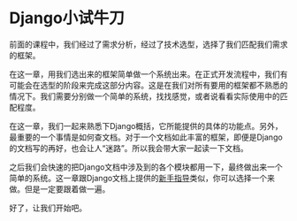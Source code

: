 # Django小试牛刀

前面的课程中，我们经过了需求分析，经过了技术选型，选择了我们匹配我们需求的框架。

在这一章，用我们选出来的框架简单做一个系统出来。在正式开发流程中，我们有可能会在选型的阶段来完成这部分内容。这是在我们对所有要用的框架都不熟悉的情况下。我们需要分别做一个简单的系统，找找感觉，或者说看看实际使用中的匹配程度。

在这一章，我们一起来熟悉下Django概括，它所能提供的具体的功能点。另外，最重要的一个事情是如何查文档。对于一个文档如此丰富的框架，即便是Django的文档写的再好，也会让人“迷路”。所以我会带大家一起读一下文档。

之后我们会快速的把Django文档中涉及到的各个模块都用一下，最终做出来一个简单的系统。这一章跟Django文档上提供的[新手指导](https://docs.djangoproject.com/en/1.11/intro/)类似，你可以选择一个来做。但是一定要跟着做一遍。

好了，让我们开始吧。
